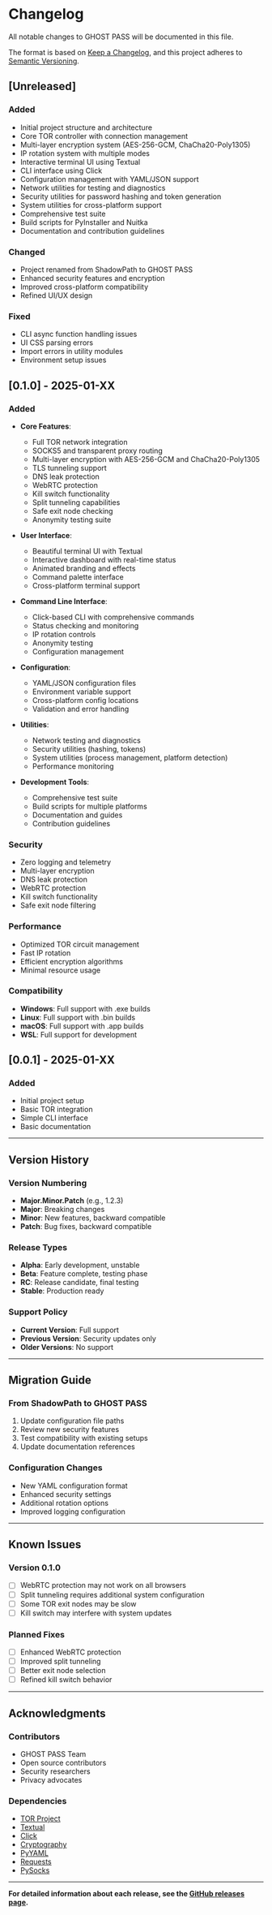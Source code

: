 # Changelog

All notable changes to GHOST PASS will be documented in this file.

The format is based on [Keep a Changelog](https://keepachangelog.com/en/1.0.0/),
and this project adheres to [Semantic Versioning](https://semver.org/spec/v2.0.0.html).

## [Unreleased]

### Added
- Initial project structure and architecture
- Core TOR controller with connection management
- Multi-layer encryption system (AES-256-GCM, ChaCha20-Poly1305)
- IP rotation system with multiple modes
- Interactive terminal UI using Textual
- CLI interface using Click
- Configuration management with YAML/JSON support
- Network utilities for testing and diagnostics
- Security utilities for password hashing and token generation
- System utilities for cross-platform support
- Comprehensive test suite
- Build scripts for PyInstaller and Nuitka
- Documentation and contribution guidelines

### Changed
- Project renamed from ShadowPath to GHOST PASS
- Enhanced security features and encryption
- Improved cross-platform compatibility
- Refined UI/UX design

### Fixed
- CLI async function handling issues
- UI CSS parsing errors
- Import errors in utility modules
- Environment setup issues

## [0.1.0] - 2025-01-XX

### Added
- **Core Features**:
  - Full TOR network integration
  - SOCKS5 and transparent proxy routing
  - Multi-layer encryption with AES-256-GCM and ChaCha20-Poly1305
  - TLS tunneling support
  - DNS leak protection
  - WebRTC protection
  - Kill switch functionality
  - Split tunneling capabilities
  - Safe exit node checking
  - Anonymity testing suite

- **User Interface**:
  - Beautiful terminal UI with Textual
  - Interactive dashboard with real-time status
  - Animated branding and effects
  - Command palette interface
  - Cross-platform terminal support

- **Command Line Interface**:
  - Click-based CLI with comprehensive commands
  - Status checking and monitoring
  - IP rotation controls
  - Anonymity testing
  - Configuration management

- **Configuration**:
  - YAML/JSON configuration files
  - Environment variable support
  - Cross-platform config locations
  - Validation and error handling

- **Utilities**:
  - Network testing and diagnostics
  - Security utilities (hashing, tokens)
  - System utilities (process management, platform detection)
  - Performance monitoring

- **Development Tools**:
  - Comprehensive test suite
  - Build scripts for multiple platforms
  - Documentation and guides
  - Contribution guidelines

### Security
- Zero logging and telemetry
- Multi-layer encryption
- DNS leak protection
- WebRTC protection
- Kill switch functionality
- Safe exit node filtering

### Performance
- Optimized TOR circuit management
- Fast IP rotation
- Efficient encryption algorithms
- Minimal resource usage

### Compatibility
- **Windows**: Full support with .exe builds
- **Linux**: Full support with .bin builds
- **macOS**: Full support with .app builds
- **WSL**: Full support for development

## [0.0.1] - 2025-01-XX

### Added
- Initial project setup
- Basic TOR integration
- Simple CLI interface
- Basic documentation

---

## Version History

### Version Numbering
- **Major.Minor.Patch** (e.g., 1.2.3)
- **Major**: Breaking changes
- **Minor**: New features, backward compatible
- **Patch**: Bug fixes, backward compatible

### Release Types
- **Alpha**: Early development, unstable
- **Beta**: Feature complete, testing phase
- **RC**: Release candidate, final testing
- **Stable**: Production ready

### Support Policy
- **Current Version**: Full support
- **Previous Version**: Security updates only
- **Older Versions**: No support

---

## Migration Guide

### From ShadowPath to GHOST PASS
1. Update configuration file paths
2. Review new security features
3. Test compatibility with existing setups
4. Update documentation references

### Configuration Changes
- New YAML configuration format
- Enhanced security settings
- Additional rotation options
- Improved logging configuration

---

## Known Issues

### Version 0.1.0
- [ ] WebRTC protection may not work on all browsers
- [ ] Split tunneling requires additional system configuration
- [ ] Some TOR exit nodes may be slow
- [ ] Kill switch may interfere with system updates

### Planned Fixes
- [ ] Enhanced WebRTC protection
- [ ] Improved split tunneling
- [ ] Better exit node selection
- [ ] Refined kill switch behavior

---

## Acknowledgments

### Contributors
- GHOST PASS Team
- Open source contributors
- Security researchers
- Privacy advocates

### Dependencies
- [TOR Project](https://www.torproject.org/)
- [Textual](https://textual.textualize.io/)
- [Click](https://click.palletsprojects.com/)
- [Cryptography](https://cryptography.io/)
- [PyYAML](https://pyyaml.org/)
- [Requests](https://requests.readthedocs.io/)
- [PySocks](https://pypi.org/project/PySocks/)

---

**For detailed information about each release, see the [GitHub releases page](https://github.com/ghostpass/ghostpass/releases).** 